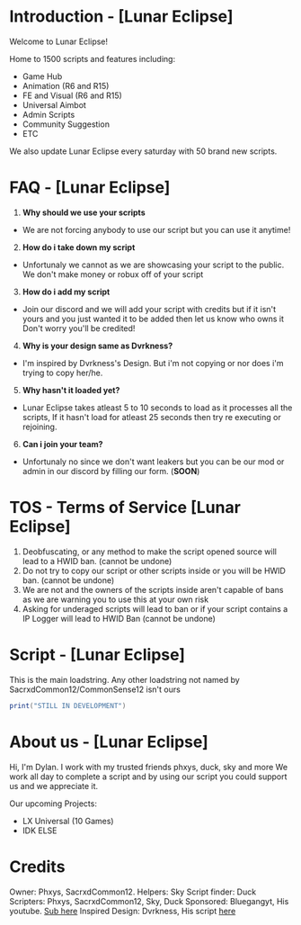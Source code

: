 # Introduction - [Lunar Eclipse]
Welcome to Lunar Eclipse!

Home to 1500 scripts and features including:
  - Game Hub
  - Animation (R6 and R15)
  - FE and Visual (R6 and R15)
  - Universal Aimbot
  - Admin Scripts
  - Community Suggestion
  - ETC

We also update Lunar Eclipse every saturday with 50 brand new scripts.
# FAQ - [Lunar Eclipse]
1. **Why should we use your scripts**
  - We are not forcing anybody to use our
    script but you can use it anytime!
2. **How do i take down my script**
  - Unfortunaly we cannot
    as we are showcasing your script
    to the public. We don't make
    money or robux off of your script
3. **How do i add my script**
  - Join our discord and we will add your
    script with credits but if it isn't
    yours and you just wanted it to be
    added then let us know who owns it
    Don't worry you'll be credited!
4. **Why is your design same as Dvrkness?**
  - I'm inspired by Dvrkness's Design. But
    i'm not copying or nor does i'm trying
    to copy her/he.
5. **Why hasn't it loaded yet?**
  - Lunar Eclipse takes atleast 5 to 10
    seconds to load as it processes all the
    scripts, If it hasn't load for atleast 25
    seconds then try re executing or rejoining.
6. **Can i join your team?**
  - Unfortunaly no since we don't want leakers
    but you can be our mod or admin in our discord
    by filling our form. (**SOON**)
# TOS - Terms of Service [Lunar Eclipse]
1. Deobfuscating, or any method to make the script opened source
will lead to a HWID ban. (cannot be undone)
2. Do not try to copy our script or other scripts inside
or you will be HWID ban. (cannot be undone)
3. We are not and the owners of the scripts inside aren't
capable of bans as we are warning you to use this at your own risk
4. Asking for underaged scripts will lead to ban or if your
script contains a IP Logger will lead to HWID Ban (cannot be undone)
# Script - [Lunar Eclipse]
This is the main loadstring. Any other loadstring not named by SacrxdCommon12/CommonSense12 isn't ours
```lua
print("STILL IN DEVELOPMENT")
```
# About us - [Lunar Eclipse]
Hi, I'm Dylan. I work with my trusted friends phxys, duck, sky and more
We work all day to complete a script and by using our script you could support us
and we appreciate it.

Our upcoming Projects:
  - LX Universal (10 Games)
  - IDK ELSE
# Credits
Owner: Phxys, SacrxdCommon12.
Helpers: Sky
Script finder: Duck
Scripters: Phxys, SacrxdCommon12, Sky, Duck
Sponsored: Bluegangyt, His youtube. [Sub here](https://www.youtube.com/@epicplayz1975)
Inspired Design: Dvrkness, His script [here](https://raw.githubusercontent.com/Dvrknvss/UniversalFEScriptHub/main/Script)
